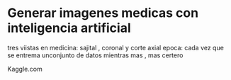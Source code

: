 # Generar imagenes medicas con inteligencia artificial 

tres viistas en medicina: sajital , coronal y corte axial
epoca: cada vez que se entrema unconjunto de datos mientras mas , mas certero

Kaggle.com



